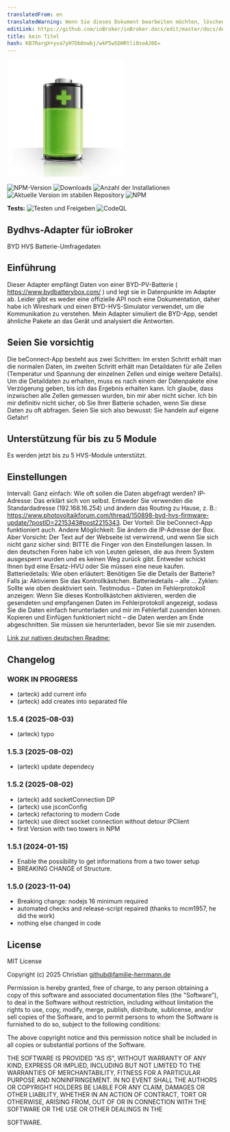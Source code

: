 ```yaml
---
translatedFrom: en
translatedWarning: Wenn Sie dieses Dokument bearbeiten möchten, löschen Sie bitte das Feld "translationsFrom". Andernfalls wird dieses Dokument automatisch erneut übersetzt
editLink: https://github.com/ioBroker/ioBroker.docs/edit/master/docs/de/adapterref/iobroker.bydhvs/README.md
title: kein Titel
hash: KB7RargX+yva7yH7Db8nwbj/wkP5w5DHRtli0soAJ0E=
---
```

![Logo](../../../en/adapterref/iobroker.bydhvs/admin/bydhvs.png)

![NPM-Version](https://img.shields.io/npm/v/iobroker.bydhvs.svg)
![Downloads](https://img.shields.io/npm/dm/iobroker.bydhvs.svg)
![Anzahl der Installationen](https://iobroker.live/badges/bydhvs-installed.svg)
![Aktuelle Version im stabilen Repository](https://iobroker.live/badges/bydhvs-stable.svg)
![NPM](https://nodei.co/npm/iobroker.bydhvs.png?downloads=true)

**Tests:** ![Testen und Freigeben](https://github.com/christianh17/ioBroker.bydhvs/workflows/Test%20and%20Release/badge.svg) ![CodeQL](https://github.com/christianh17/ioBroker.bydhvs/actions/workflows/codeql.yml/badge.svg?branch=main)

## Bydhvs-Adapter für ioBroker
BYD HVS Batterie-Umfragedaten

## Einführung
Dieser Adapter empfängt Daten von einer BYD-PV-Batterie ( https://www.bydbatterybox.com/ ) und legt sie in Datenpunkte im Adapter ab. Leider gibt es weder eine offizielle API noch eine Dokumentation, daher habe ich Wireshark und einen BYD-HVS-Simulator verwendet, um die Kommunikation zu verstehen. Mein Adapter simuliert die BYD-App, sendet ähnliche Pakete an das Gerät und analysiert die Antworten.

## Seien Sie vorsichtig
Die beConnect-App besteht aus zwei Schritten: Im ersten Schritt erhält man die normalen Daten, im zweiten Schritt erhält man Detaildaten für alle Zellen (Temperatur und Spannung der einzelnen Zellen und einige weitere Details). Um die Detaildaten zu erhalten, muss es nach einem der Datenpakete eine Verzögerung geben, bis ich das Ergebnis erhalten kann. Ich glaube, dass inzwischen alle Zellen gemessen wurden, bin mir aber nicht sicher. Ich bin mir definitiv nicht sicher, ob Sie Ihrer Batterie schaden, wenn Sie diese Daten zu oft abfragen. Seien Sie sich also bewusst: Sie handeln auf eigene Gefahr!

## Unterstützung für bis zu 5 Module
Es werden jetzt bis zu 5 HVS-Module unterstützt.

## Einstellungen
Intervall: Ganz einfach: Wie oft sollen die Daten abgefragt werden? IP-Adresse: Das erklärt sich von selbst. Entweder Sie verwenden die Standardadresse (192.168.16.254) und ändern das Routing zu Hause, z. B.: https://www.photovoltaikforum.com/thread/150898-byd-hvs-firmware-update/?postID=2215343#post2215343. Der Vorteil: Die beConnect-App funktioniert auch. Andere Möglichkeit: Sie ändern die IP-Adresse der Box. Aber Vorsicht: Der Text auf der Webseite ist verwirrend, und wenn Sie sich nicht ganz sicher sind: BITTE die Finger von den Einstellungen lassen. In den deutschen Foren habe ich von Leuten gelesen, die aus ihrem System ausgesperrt wurden und es keinen Weg zurück gibt. Entweder schickt Ihnen byd eine Ersatz-HVU oder Sie müssen eine neue kaufen.
Batteriedetails: Wie oben erläutert: Benötigen Sie die Details der Batterie? Falls ja: Aktivieren Sie das Kontrollkästchen.
Batteriedetails – alle ... Zyklen: Sollte wie oben deaktiviert sein. Testmodus – Daten im Fehlerprotokoll anzeigen: Wenn Sie dieses Kontrollkästchen aktivieren, werden die gesendeten und empfangenen Daten im Fehlerprotokoll angezeigt, sodass Sie die Daten einfach herunterladen und mir im Fehlerfall zusenden können.
Kopieren und Einfügen funktioniert nicht – die Daten werden am Ende abgeschnitten. Sie müssen sie herunterladen, bevor Sie sie mir zusenden.

[Link zur nativen deutschen Readme:](README-German.md)

## Changelog
<!--
	Placeholder for the next version (at the beginning of the line):
	### __WORK IN PROGRESS__
-->
### __WORK IN PROGRESS__
* (arteck) add current info
* (arteck) add creates into separated file 

### 1.5.4 (2025-08-03)
* (arteck) typo

### 1.5.3 (2025-08-02)
* (arteck) update dependecy

### 1.5.2 (2025-08-02)
* (arteck) add socketConnection DP
* (arteck) use jsconConfig
* (arteck) refactoring to modern Code
* (arteck) use direct socket connection without detour IPClient
* first Version with two towers in NPM

### 1.5.1 (2024-01-15)
* Enable the possibility to get informations from a two tower setup
* BREAKING CHANGE of Structure.

### 1.5.0 (2023-11-04)
* Breaking change: nodejs 16 minimum required
* automated checks and release-script repaired (thanks to mcm1957, he did the work)
* nothing else changed in code

###

## License
MIT License

Copyright (c) 2025 Christian <github@familie-herrmann.de>

Permission is hereby granted, free of charge, to any person obtaining a copy
of this software and associated documentation files (the "Software"), to deal
in the Software without restriction, including without limitation the rights
to use, copy, modify, merge, publish, distribute, sublicense, and/or sell
copies of the Software, and to permit persons to whom the Software is
furnished to do so, subject to the following conditions:

The above copyright notice and this permission notice shall be included in all
copies or substantial portions of the Software.

THE SOFTWARE IS PROVIDED "AS IS", WITHOUT WARRANTY OF ANY KIND, EXPRESS OR
IMPLIED, INCLUDING BUT NOT LIMITED TO THE WARRANTIES OF MERCHANTABILITY,
FITNESS FOR A PARTICULAR PURPOSE AND NONINFRINGEMENT. IN NO EVENT SHALL THE
AUTHORS OR COPYRIGHT HOLDERS BE LIABLE FOR ANY CLAIM, DAMAGES OR OTHER
LIABILITY, WHETHER IN AN ACTION OF CONTRACT, TORT OR OTHERWISE, ARISING FROM,
OUT OF OR IN CONNECTION WITH THE SOFTWARE OR THE USE OR OTHER DEALINGS IN THE

SOFTWARE.